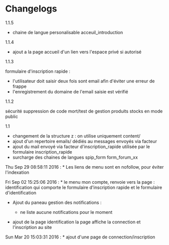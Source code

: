 # Changelogs

1.1.5

* chaine de langue personalisable acceuil_introduction

1.1.4

* ajout a la page accueil d'un lien vers l'espace privé si autorisé

1.1.3

formulaire d'inscription rapide :
- l'utilisateur doit saisir deux fois sont email afin d'éviter une erreur de frappe
- l'enregistrement du domaine de l'email saisie est vérifié


1.1.2

sécurité suppression de code mort/test de gestion produits stocks en mode public

1.1

- changement de la structure z : on utilise uniquement content/
- ajout d'un repertoire emails/ dédiés au messages envoyés via facteur
- ajout du mail envoyé via facteur
 d'inscription_rapide utilisée par le formulaire inscription_rapide
- surcharge des chaines de langues spip_form form_forum_xx


Thu Sep 29 08:58:11 2016
:   *   Les liens de menu sont en nofollow, pour éviter l'indexation

Fri Sep 02 15:25:06 2016
:   *   le menu mon compte, renvoie vers la page : identification
        qui comporte le formulaire d'inscription rapide et le formulaire d'identification

- Ajout du paneau gestion des notifications :
    - ne liste aucune notifications pour le moment

-   ajout de la page identification
    la page affiche la connection et l'inscription au site

Sun Mar 20 15:03:31 2016
:   *   	ajout d'une page de connection/inscription
